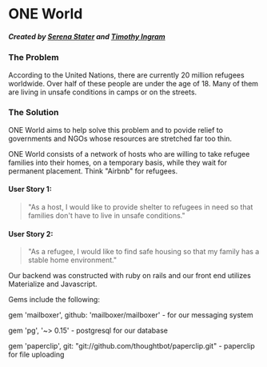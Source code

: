 # ONE World

##### Created by [Serena Stater](https://www.linkedin.com/in/serena-stater-912115111) and [Timothy Ingram](https://www.linkedin.com/in/timothy-ingram-40366852)

### The Problem

According to the United Nations, there are currently 20 million refugees worldwide. Over half of these people are under the age of 18. Many of them are living in unsafe conditions in camps or on the streets.

### The Solution

ONE World aims to help solve this problem and to povide relief to governments and NGOs whose resources are stretched far too thin.

ONE World consists of a network of hosts who are willing to take refugee families into their homes, on a temporary basis, while they wait for permanent placement. Think "Airbnb" for refugees.

#### User Story 1:

> "As a host, I would like to provide shelter to refugees in need so that families don't have to live in unsafe conditions."

#### User Story 2:

> "As a refugee, I would like to find safe housing so that my family has a stable home environment."




Our backend was constructed with ruby on rails and our front end utilizes Materialize and Javascript.

Gems include the following:

gem 'mailboxer', github: 'mailboxer/mailboxer' - for our messaging system

gem 'pg', '~> 0.15' - postgresql for our database

gem 'paperclip', git: "git://github.com/thoughtbot/paperclip.git" - paperclip for file uploading

